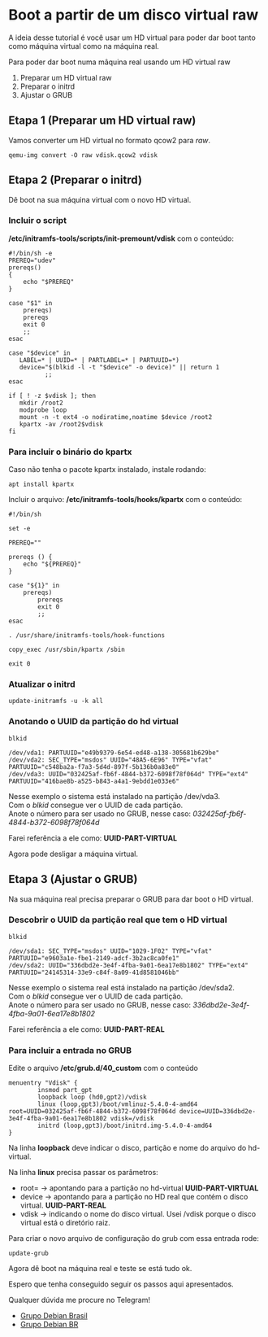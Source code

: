 # Boot a partir de um disco virtual raw
A ideia desse tutorial é você usar um HD virtual para poder dar boot tanto como máquina virtual como na máquina real.

Para poder dar boot numa mâquina real usando um HD virtual raw

1. Preparar um HD virtual raw
2. Preparar o initrd
3. Ajustar o GRUB

## Etapa 1 (Preparar um HD virtual raw)
Vamos converter um HD virtual no formato qcow2 para *raw*.
```
qemu-img convert -O raw vdisk.qcow2 vdisk
```

## Etapa 2 (Preparar o initrd)
Dê boot na sua máquina virtual com o novo HD virtual.

### Incluir o script
**/etc/initramfs-tools/scripts/init-premount/vdisk** com o conteúdo:
```
#!/bin/sh -e
PREREQ="udev"
prereqs()
{
    echo "$PREREQ"
}

case "$1" in
    prereqs)
    prereqs
    exit 0
    ;;
esac

case "$device" in
   LABEL=* | UUID=* | PARTLABEL=* | PARTUUID=*)
   device="$(blkid -l -t "$device" -o device)" || return 1
          ;;
esac

if [ ! -z $vdisk ]; then
   mkdir /root2
   modprobe loop
   mount -n -t ext4 -o nodiratime,noatime $device /root2
   kpartx -av /root2$vdisk
fi
```

### Para incluir o binário do kpartx
Caso não tenha o pacote kpartx instalado, instale rodando:
```
apt install kpartx
```

Incluir o arquivo: **/etc/initramfs-tools/hooks/kpartx** com o conteúdo:
```
#!/bin/sh

set -e

PREREQ=""

prereqs () {
	echo "${PREREQ}"
}

case "${1}" in
	prereqs)
		prereqs
		exit 0
		;;
esac

. /usr/share/initramfs-tools/hook-functions

copy_exec /usr/sbin/kpartx /sbin

exit 0
```

### Atualizar o initrd
```
update-initramfs -u -k all
```

### Anotando o UUID da partição do hd virtual
```
blkid

/dev/vda1: PARTUUID="e49b9379-6e54-ed48-a138-305681b629be"
/dev/vda2: SEC_TYPE="msdos" UUID="48A5-6E96" TYPE="vfat" PARTUUID="c548ba2a-f7a3-5d4d-897f-5b136b0a83e0"
/dev/vda3: UUID="032425af-fb6f-4844-b372-6098f78f064d" TYPE="ext4" PARTUUID="416bae8b-a525-b843-a4a1-9ebdd1e033e6"
```
Nesse exemplo o sistema está instalado na partição /dev/vda3.\
 Com o *blkid* consegue ver o UUID de cada partição.\
Anote o número para ser usado no GRUB, nesse caso: *032425af-fb6f-4844-b372-6098f78f064d*

Farei referência a ele como: **UUID-PART-VIRTUAL**

Agora pode desligar a máquina virtual.

## Etapa 3 (Ajustar o GRUB)
Na sua máquina real precisa preparar o GRUB para dar boot o HD virtual.

### Descobrir o UUID da partição real que tem o HD virtual
```
blkid

/dev/sda1: SEC_TYPE="msdos" UUID="1029-1F02" TYPE="vfat" PARTUUID="e9603a1e-fbe1-2149-adcf-3b2ac8ca0fe1"
/dev/sda2: UUID="336dbd2e-3e4f-4fba-9a01-6ea17e8b1802" TYPE="ext4" PARTUUID="24145314-33e9-c84f-8a09-41d8581046bb"
```
Nesse exemplo o sistema real está instalado na partição /dev/sda2.\
Com o *blkid* consegue ver o UUID de cada partição.\
Anote o número para ser usado no GRUB, nesse caso: *336dbd2e-3e4f-4fba-9a01-6ea17e8b1802*

Farei referência a ele como: **UUID-PART-REAL**

### Para incluir a entrada no GRUB
Edite o arquivo **/etc/grub.d/40_custom** com o conteúdo
```
menuentry "Vdisk" {
        insmod part_gpt
        loopback loop (hd0,gpt2)/vdisk
        linux (loop,gpt3)/boot/vmlinuz-5.4.0-4-amd64 root=UUID=032425af-fb6f-4844-b372-6098f78f064d device=UUID=336dbd2e-3e4f-4fba-9a01-6ea17e8b1802 vdisk=/vdisk 
        initrd (loop,gpt3)/boot/initrd.img-5.4.0-4-amd64
}
```

Na linha **loopback** deve indicar o disco, partição e nome do arquivo do hd-virtual.

Na linha **linux** precisa passar os parâmetros:

- root= -> apontando para a partição no hd-virtual **UUID-PART-VIRTUAL**
- device -> apontando para a partição no HD real que contém o disco virtual. **UUID-PART-REAL**
- vdisk -> indicando o nome do disco virtual. Usei /vdisk porque o disco virtual está o diretório raiz.

Para criar o novo arquivo de configuração do grub com essa entrada rode:
```
update-grub
```

Agora dê boot na máquina real e teste se está tudo ok.

Espero que tenha conseguido seguir os passos aqui apresentados.

Qualquer dúvida me procure no Telegram!

- [Grupo Debian Brasil](https://t.me/debianbrasil)
- [Grupo Debian BR](https://t.me/debianbr)

